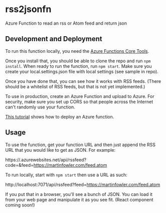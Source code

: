 # rss2jsonfn
Azure Function to read an rss or Atom feed and return json

## Development and Deployment
To run this function locally, you need the [Azure Functions Core Tools](https://learn.microsoft.com/en-us/azure/azure-functions/functions-develop-local).

Once you install that, you should be able to clone the repo and run `npm install`. When ready to run the function, run `npm start`. Make sure you create your local.settings.json file with local settings (see sample in repo).

Once you have done that, you can see how it works with RSS feeds. (There should be a whitelist of RSS feeds, but that is not yet implemented.)

To use in production, create an Azure Function and upload to Azure. For security, make sure you set up CORS so that people across the Internet can't randomly use your function.

[This tutorial](https://learn.microsoft.com/en-us/azure/azure-functions/create-first-function-cli-csharp?tabs=azure-cli%2Cin-process) shows how to deploy an Azure function.

## Usage
To use the function, get your function URL and then just append the RSS URL that you would like to get as JSON. For example:

https://<YourFunctionPrefix>.azurewebsites.net/api/rssfeed?code=<SuperSecretCode>&feed=https://martinfowler.com/feed.atom

To run locally, start with `npm start` then use a URL as such:

http://localhost:7071/api/rssfeed?feed=https://martinfowler.com/feed.atom

If you put that in a browser, you'll see a bunch of JSON. You can load it from your web page and manipulate it as you see fit. (React component coming soon!)
